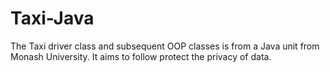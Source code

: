 # Taxi-Java
The Taxi driver class and subsequent OOP classes is from a Java unit from Monash University. It aims to follow protect the privacy of data.
